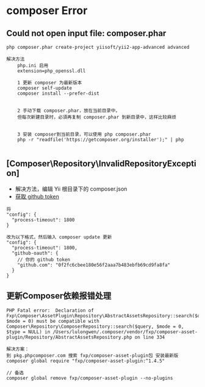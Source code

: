 # composer Error

## Could not open input file: composer.phar
```
php composer.phar create-project yiisoft/yii2-app-advanced advanced

解决方法
	php.ini 启用 
	extension=php_openssl.dll

 	1 更新 composer 为最新版本 
	composer self-update
	composer install --prefer-dist


	2 手动下载 composer.phar，放在当前目录中，
	但每次新建目录时，必須再复制 composer.phar 到新目录中，这样比较麻烦

	
	3 安装 composer到当前目录，可以使用 php composer.phar
	php -r "readfile('https://getcomposer.org/installer');" | php
	
```



## [Composer\Repository\InvalidRepositoryException]
* 解决方法，编辑 Yii 根目录下的 composer.json
* [获取 github token](https://github.com/settings/tokens)
```
将
"config": {
  "process-timeout": 1800
}

改为以下格式，然后输入 composer update 更新
"config": {
  "process-timeout": 1800,
  "github-oauth": {
  	// 你的 github token
    "github.com": "0f2fc6cbee180e56f2aaa7b483ebfb69cd9fa8fa"
  }
}

```


## 更新Composer依赖报错处理
```
PHP Fatal error:  Declaration of Fxp\Composer\AssetPlugin\Repository\AbstractAssetsRepository::search($query, $mode = 0) must be compatible with Composer\Repository\ComposerRepository::search($query, $mode = 0, $type = NULL) in /Users/lulongwen/.composer/vendor/fxp/composer-asset-plugin/Repository/AbstractAssetsRepository.php on line 334

解决方案：
到 pkg.phpcomposer.com 搜索 fxp/composer-asset-plugin包 安装最新版
composer global require "fxp/composer-asset-plugin:^1.4.5"

// 备选
composer global remove fxp/composer-asset-plugin --no-plugins

```










